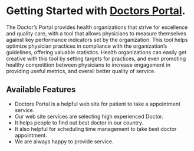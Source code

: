 # Getting Started with [Doctors Portal](https://key-motors.web.app/).

The Doctor’s Portal provides health organizations that strive for excellence and quality care, with a tool that allows physicians to measure themselves against key performance indicators set by the organization. This tool helps optimize physician practices in compliance with the organization’s guidelines, offering valuable statistics. Health organizations can easily get creative with this tool by setting targets for practices, and even promoting healthy competition between physicians to increase engagement in providing useful metrics, and overall better quality of service.
## Available Features

- Doctors Portal is a helpful web site for patient to take a appointment service.
- Our web site services are selecting high experienced Doctor.
- It helps people to find out best doctor in our country.
- It also helpful for scheduling time management to take best doctor appointment.
- We are always happy to provide service.